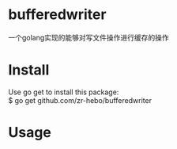 # bufferedwriter
一个golang实现的能够对写文件操作进行缓存的操作

# Install

Use go get to install this package:<br>
$ go get github.com/zr-hebo/bufferedwriter

# Usage


